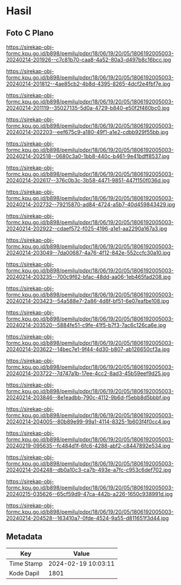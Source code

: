 # Hasil

## Foto C Plano

https://sirekap-obj-formc.kpu.go.id/b898/pemilu/pdpr/18/06/19/20/05/1806192005003-20240214-201926--c7c81b70-caa8-4a52-80a3-d497b8c16bcc.jpg

https://sirekap-obj-formc.kpu.go.id/b898/pemilu/pdpr/18/06/19/20/05/1806192005003-20240214-201812--4ae85cb2-4b8d-4395-8265-4dcf2e4fbf7e.jpg

https://sirekap-obj-formc.kpu.go.id/b898/pemilu/pdpr/18/06/19/20/05/1806192005003-20240214-201119--35027135-5d0a-4729-b840-e50f2f460bc0.jpg

https://sirekap-obj-formc.kpu.go.id/b898/pemilu/pdpr/18/06/19/20/05/1806192005003-20240214-202203--eef675c9-a180-49f1-a1e2-cdbb929f55bb.jpg

https://sirekap-obj-formc.kpu.go.id/b898/pemilu/pdpr/18/06/19/20/05/1806192005003-20240214-202518--0680c3a0-1bb8-440c-b461-9e41bdff8537.jpg

https://sirekap-obj-formc.kpu.go.id/b898/pemilu/pdpr/18/06/19/20/05/1806192005003-20240214-202617--376c0b3c-3b58-4471-9851-447f150f036d.jpg

https://sirekap-obj-formc.kpu.go.id/b898/pemilu/pdpr/18/06/19/20/05/1806192005003-20240214-202732--79215870-ad84-4724-a5b7-40d459843429.jpg

https://sirekap-obj-formc.kpu.go.id/b898/pemilu/pdpr/18/06/19/20/05/1806192005003-20240214-202922--cdaef572-f025-4196-a1e1-aa2290a167a3.jpg

https://sirekap-obj-formc.kpu.go.id/b898/pemilu/pdpr/18/06/19/20/05/1806192005003-20240214-203049--7da00687-4a76-4f12-842e-552ccfc30a10.jpg

https://sirekap-obj-formc.kpu.go.id/b898/pemilu/pdpr/18/06/19/20/05/1806192005003-20240214-203235--700c9f62-bfac-48dd-aa06-1eb465fad208.jpg

https://sirekap-obj-formc.kpu.go.id/b898/pemilu/pdpr/18/06/19/20/05/1806192005003-20240214-203423--54a588e7-2a86-4d8f-bf51-6e07eafbe108.jpg

https://sirekap-obj-formc.kpu.go.id/b898/pemilu/pdpr/18/06/19/20/05/1806192005003-20240214-203520--5884fe51-c9fe-41f5-b7f3-7ac6c126ca6e.jpg

https://sirekap-obj-formc.kpu.go.id/b898/pemilu/pdpr/18/06/19/20/05/1806192005003-20240214-203622--14bec7e1-9f44-4d30-b807-ab126650cf3a.jpg

https://sirekap-obj-formc.kpu.go.id/b898/pemilu/pdpr/18/06/19/20/05/1806192005003-20240214-203722--7d747a1b-17ee-4cc2-8ad3-45b59eef9d25.jpg

https://sirekap-obj-formc.kpu.go.id/b898/pemilu/pdpr/18/06/19/20/05/1806192005003-20240214-203846--8e1eadbb-790c-4112-9b6d-f5ebb8d5bbbf.jpg

https://sirekap-obj-formc.kpu.go.id/b898/pemilu/pdpr/18/06/19/20/05/1806192005003-20240214-204005--80b89e99-99a1-4114-8325-1b603f4f0cc4.jpg

https://sirekap-obj-formc.kpu.go.id/b898/pemilu/pdpr/18/06/19/20/05/1806192005003-20240219-095635--fc484d1f-6fc6-4288-abf2-c8447892e534.jpg

https://sirekap-obj-formc.kpu.go.id/b898/pemilu/pdpr/18/06/19/20/05/1806192005003-20240214-204248--db0a10c3-ca7b-493e-a7fc-c953c6def702.jpg

https://sirekap-obj-formc.kpu.go.id/b898/pemilu/pdpr/18/06/19/20/05/1806192005003-20240215-035626--65cf59d9-47ca-442b-a226-1650c938991d.jpg

https://sirekap-obj-formc.kpu.go.id/b898/pemilu/pdpr/18/06/19/20/05/1806192005003-20240214-204528--163410a7-0fde-4524-9a55-d811651f3d44.jpg


## Metadata

| Key        | Value               |
| ---------- | ------------------- |
| Time Stamp | 2024-02-19 10:03:11 |
| Kode Dapil | 1801                |



